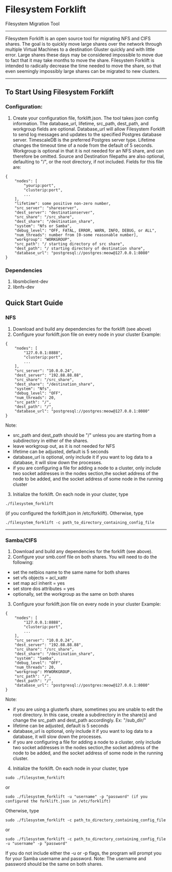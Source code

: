 # Filesystem Forklift

Filesystem Migration Tool

-------------------------

Filesystem Forklift is an open source tool for migrating NFS and CIFS shares.  The goal is to quickly move large shares over the network through multiple Virtual Machines to a destination Gluster quickly and with little error.  Large shares these days may be considered impossible to move due to fact that it may take months to move the share.  Filesystem Forklift is intended to radically decrease the time needed to move the share, so that even seemingly impossibly large shares can be migrated to new clusters.

-------------------------

## To Start Using Filesystem Forklift

### Configuration:
1. Create your configuration file, forklift.json. The tool takes json config information.  The database_url, lifetime, src_path, dest_path, and workgroup fields are optional.  Database_url will allow Filesystem Forklift to send log messages and updates to the specified Postgres database server. TimescaleDB is the preferred Postgres server type. Lifetime changes the timeout time of a node from the default of 5 seconds.  Workgroup is optional in that it is not needed for an NFS share, and can therefore be omitted.  Source and Destination filepaths are also optional, defaulting to "/", or the root directory, if not included.
Fields for this file are:
```
{
    "nodes": [
        "yourip:port",
        "clusterip:port",
        ...
    ],
    "lifetime": some positive non-zero number,
    "src_server": "shareserver",
    "dest_server": "destinationserver",
    "src_share": "/src_share",
    "dest_share": "/destination_share",
    "system": "Nfs or Samba",
    "debug_level": "OFF, FATAL, ERROR, WARN, INFO, DEBUG, or ALL",
    "num_threads": number from [0-some reasonable number],
    "workgroup": "WORKGROUP",
    "src_path": "/ starting directory of src share",
    "dest_path": "/ starting directory of destination share",
    "database_url": "postgresql://postgres:meow@127.0.0.1:8080"
}
```
### Dependencies
1. libsmbclient-dev
2. libnfs-dev

## Quick Start Guide
### NFS
1. Download and build any dependencies for the forklift (see above)
2. Configure your forklift.json file on every node in your cluster
Example:
```
{
    "nodes": [
        "127.0.0.1:8888",
        "clusterip:port",
        ...
    ],
    "src_server": "10.0.0.24",
    "dest_server": "192.88.88.88",
    "src_share": "/src_share",
    "dest_share": "/destination_share",
    "system": "Nfs",
    "debug_level": "OFF",
    "num_threads": 20,
    "src_path": "/",
    "dest_path": "/",
    "database_url": "postgresql://postgres:meow@127.0.0.1:8080"
}
```
Note: 
- src_path and dest_path should be "/" unless you are starting from a subdirectory in either of the shares. 
- leave workgroup out, as it is not needed for NFS
- lifetime can be adjusted, default is 5 seconds
- database_url is optional, only include it if you want to log data to a database, it will slow down the processes.
- if you are configuring a file for adding a node to a cluster, only include two socket addresses in the nodes section,the socket address of the node to be added, and the socket address of some node in the running cluster
3. Initialize the forklift.  On each node in your cluster, type 
```
./filesystem_forklift
```
(if you configured the forklift.json in /etc/forklift).  Otherwise, type 
```
./filesystem_forklift -c path_to_directory_containing_config_file 
```
---
### Samba/CIFS
1. Download and build any dependencies for the forklift (see above).
2. Configure your smb.conf file on both shares.  You will need to do the following:
- set the netbios name to the same name for both shares
- set vfs objects = acl_xattr
- set map acl inherit = yes
- set store dos attributes = yes
- optionally, set the workgroup as the same on both shares
3. Configure your forklift.json file on every node in your cluster
Example:
```
{
    "nodes": [
        "127.0.0.1:8888",
        "clusterip:port",
        ...
    ],
    "src_server": "10.0.0.24",
    "dest_server": "192.88.88.88",
    "src_share": "/src_share",
    "dest_share": "/destination_share",
    "system": "Samba",
    "debug_level": "OFF",
    "num_threads": 20,
    "workgroup": MYWORKGROUP,
    "src_path": "/",
    "dest_path": "/",
    "database_url": "postgresql://postgres:meow@127.0.0.1:8080"
}
```
Note:
- if you are using a glusterfs share, sometimes you are unable to edit the root directory.  In this case, create a subdirectory in the share(s) and change the src_path and dest_path accordingly.  Ex: "/sub_dir/"
- lifetime can be adjusted, default is 5 seconds
- database_url is optional, only include it if you want to log data to a database, it will slow down the processes.
- if you are configuring a file for adding a node to a cluster, only include two socket addresses in the nodes section,the socket address of the node to be added, and the socket address of some node in the running cluster.
4. Initialize the forklift.  On each node in your cluster, type 
```
sudo ./filesystem_forklift 
```
or 
```
sudo ./filesystem_forklift -u "username" -p "password" (if you configured the forklift.json in /etc/forklift)
```
Otherwise, type 
```
sudo ./filesystem_forklift -c path_to_directory_containing_config_file
```
or 
```
sudo ./filesystem_forklift -c path_to_directory_containing_config_file -u "username" -p "password"
```
If you do not include either the -u or -p flags, the program will prompt you for your Samba username and password.
Note:
The username and password should be the same on both shares.
